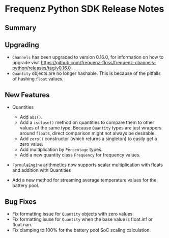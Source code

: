 # Frequenz Python SDK Release Notes

## Summary

<!-- Here goes a general summary of what this release is about -->

## Upgrading

<!-- Here goes notes on how to upgrade from previous versions, including deprecations and what they should be replaced with -->

- `Channels` has been upgraded to version 0.16.0, for information on how to upgrade visit https://github.com/frequenz-floss/frequenz-channels-python/releases/tag/v0.16.0
- `Quantity` objects are no longer hashable.  This is because of the pitfalls of hashing `float` values.

## New Features

- Quantities

  * Add `abs()`.
  * Add a `isclose()` method on quantities to compare them to other values of the same type.  Because `Quantity` types are just wrappers around `float`s, direct comparison might not always be desirable.
  * Add `zero()` constructor (which returns a singleton) to easily get a zero value.
  * Add multiplication by `Percentage` types.
  * Add a new quantity class `Frequency` for frequency values.

- `FormulaEngine` arithmetics now supports scalar multiplication with floats and addition with Quantities
- Add a new method for streaming average temperature values for the battery pool.

## Bug Fixes

- Fix formatting issue for `Quantity` objects with zero values.
- Fix formatting isuse for `Quantity` when the base value is float.inf or float.nan.
- Fix clamping to 100% for the battery pool SoC scaling calculation.

<!-- Here goes notable bug fixes that are worth a special mention or explanation -->
